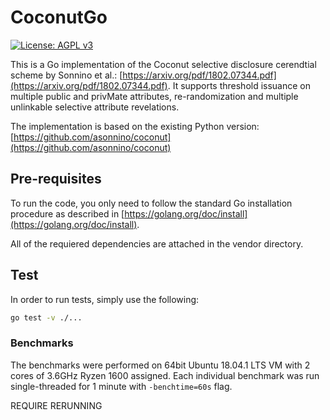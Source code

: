 <!-- Github -> 0xacab
SRCA="github.com\/jstuczyn\/CoconutGo"
DSTA="0xacab.org\/jstuczyn\/CoconutGo"

find ./CoconutGo/ -type f -exec sed -i -e "s/$SRCA/$DSTA/g" {} \; 
 -->
# CoconutGo

[![License: AGPL v3](https://img.shields.io/badge/License-AGPL%20v3-blue.svg)](https://0xacab.org/jstuczyn/CoconutGo/blob/master/LICENSE)
<!-- [![Build Status](https://travis-ci.com/jstuczyn/CoconutGo.svg?branch=master)](https://travis-ci.com/jstuczyn/CoconutGo)
[![GoDoc](https://img.shields.io/badge/godoc-reference-blue.svg?style=flat-square)](https://godoc.org/0xacab.org/jstuczyn/CoconutGo)
[![Coverage Status](http://codecov.io/github/jstuczyn/CoconutGo/coverage.svg?branch=master)](http://codecov.io/github/jstuczyn/CoconutGo?branch=master) -->

This is a Go implementation of the Coconut selective disclosure cerendtial scheme by Sonnino et al.: [https://arxiv.org/pdf/1802.07344.pdf](https://arxiv.org/pdf/1802.07344.pdf).
It supports threshold issuance on multiple public and privMate attributes, re-randomization and multiple unlinkable selective attribute revelations.

The implementation is based on the existing Python version: [https://github.com/asonnino/coconut](https://github.com/asonnino/coconut)

## Pre-requisites

To run the code, you only need to follow the standard Go installation procedure as described in [https://golang.org/doc/install](https://golang.org/doc/install).

All of the requiered dependencies are attached in the vendor directory.

## Test

In order to run tests, simply use the following:

```bash
go test -v ./...
```

### Benchmarks

The benchmarks were performed on 64bit Ubuntu 18.04.1 LTS VM with 2 cores of 3.6GHz Ryzen 1600 assigned. Each individual benchmark was run single-threaded for 1 minute with `-benchtime=60s` flag.

REQUIRE RERUNNING
<!-- #### BN254

| Operation                        | Times run | Time per op     | Memory per op | Allocs per op     |
|----------------------------------|-----------:|-----------------:|---------------:|-------------------:|
| G1Mul                            | 30000  | 2.41 ms/op   | 0.62 kB/op  | 12416 allocs/op   |
| G2Mul                            | 20000  | 5.87 ms/op   | 1.71 kB/op  | 35368 allocs/op   |
| Pairing                          | 3000   | 24.08 ms/op  | 7.44 kB/op  | 170229 allocs/op  |
| ElGamalEncryption                | 10000  | 7.34 ms/op   | 1.88 kB/op  | 37828 allocs/op   |
| ElGamalDecryption                | 30000  | 2.48 ms/op   | 0.62 kB/op  | 12518 allocs/op   |
|                                  |        |              |             |                   |
| Setup/q=1                        | 100000 | 0.97 ms/op   | 0.08 kB/op  | 1522 allocs/op    |
| Setup/q=3                        | 50000  | 1.44 ms/op   | 0.23 kB/op  | 4204 allocs/op    |
| Setup/q=5                        | 50000  | 2.31 ms/op   | 0.47 kB/op  | 8647 allocs/op    |
| Setup/q=10                       | 20000  | 4.00 ms/op   | 0.91 kB/op  | 16541 allocs/op   |
| Setup/q=20                       | 10000  | 6.59 ms/op   | 1.80 kB/op  | 32650 allocs/op   |
|                                  |        |              |             |                   |
| Keygen/q=1                       | 10000  | 9.53 ms/op   | 3.47 kB/op  | 71764 allocs/op   |
| Keygen/q=3                       | 5000   | 18.83 ms/op  | 6.94 kB/op  | 143543 allocs/op  |
| Keygen/q=5                       | 3000   | 28.53 ms/op  | 10.41 kB/op | 215265 allocs/op  |
| Keygen/q=10                      | 2000   | 50.35 ms/op  | 19.08 kB/op | 394701 allocs/op  |
|                                  |        |              |             |                   |
| TTPKeygen/q=1/t=3/n=5            | 2000   | 51.52 ms/op  | 17.29 kB/op | 357551 allocs/op  |
| TTPKeygen/q=3/t=3/n=5            | 1000   | 94.33 ms/op  | 34.57 kB/op | 715064 allocs/op  |
| TTPKeygen/q=5/t=3/n=5            | 1000   | 141.13 ms/op | 51.86 kB/op | 1072637 allocs/op |
| TTPKeygen/q=10/t=3/n=5           | 300    | 277.17 ms/op | 95.07 kB/op | 1966284 allocs/op |
|                                  |        |              |             |                   |
| TTPKeygen/q=3/t=1/n=5            | 1000   | 105.70 ms/op | 34.30 kB/op | 709764 allocs/op  |
| TTPKeygen/q=3/t=3/n=5            | 1000   | 94.33 ms/op  | 34.57 kB/op | 715064 allocs/op  |
| TTPKeygen/q=3/t=5/n=5            | 1000   | 100.13 ms/op | 34.87 kB/op | 720879 allocs/op  |
|                                  |        |              |             |                   |
| TTPKeygen/q=3/t=1/n=1            | 5000   | 21.91 ms/op  | 6.94 kB/op  | 143605 allocs/op  |
| TTPKeygen/q=3/t=1/n=3            | 2000   | 60.60 ms/op  | 20.62 kB/op | 426695 allocs/op  |
| TTPKeygen/q=3/t=1/n=5            | 1000   | 105.70 ms/op | 34.30 kB/op | 709764 allocs/op  |
| TTPKeygen/q=3/t=1/n=10           | 500    | 188.58 ms/op | 68.51 kB/op | 1417549 allocs/op |
|                                  |        |              |             |                   |
| Sign/pubM=1                      | 30000  | 2.65 ms/op   | 0.71 kB/op  | 14206 allocs/op   |
| Sign/pubM=3                      | 30000  | 2.44 ms/op   | 0.72 kB/op  | 14614 allocs/op   |
| Sign/pubM=5                      | 30000  | 2.46 ms/op   | 0.74 kB/op  | 15029 allocs/op   |
| Sign/pubM=10                     | 30000  | 2.72 ms/op   | 0.77 kB/op  | 16051 allocs/op   |
|                                  |        |              |             |                   |
| PrepareBlindSign/pubM=1/privM=3  | 2000   | 64.42 ms/op  | 18.26 kB/op | 366447 allocs/op  |
| PrepareBlindSign/pubM=3/privM=3  | 1000   | 73.21 ms/op  | 20.79 kB/op | 417517 allocs/op  |
| PrepareBlindSign/pubM=5/privM=3  | 1000   | 82.13 ms/op  | 23.32 kB/op | 468632 allocs/op  |
| PrepareBlindSign/pubM=10/privM=3 | 1000   | 102.95 ms/op | 29.66 kB/op | 596363 allocs/op  |
|                                  |        |              |             |                   |
| PrepareBlindSign/pubM=3/privM=1  | 3000   | 35.50 ms/op  | 10.61 kB/op | 212744 allocs/op  |
| PrepareBlindSign/pubM=3/privM=3  | 1000   | 73.21 ms/op  | 20.79 kB/op | 417517 allocs/op  |
| PrepareBlindSign/pubM=3/privM=5  | 1000   | 109.91 ms/op | 30.96 kB/op | 622296 allocs/op  |
| PrepareBlindSign/pubM=3/privM=10 | 500    | 200.21 ms/op | 56.40 kB/op | 1134289 allocs/op |
|                                  |        |              |             |                   |
| BlindSign/pubM=1/privM=3         | 1000   | 80.25 ms/op  | 19.80 kB/op | 395915 allocs/op  |
| BlindSign/pubM=3/privM=3         | 1000   | 94.95 ms/op  | 23.52 kB/op | 470805 allocs/op  |
| BlindSign/pubM=5/privM=3         | 1000   | 115.88 ms/op | 27.23 kB/op | 545636 allocs/op  |
| BlindSign/pubM=10/privM=3        | 500    | 151.66 ms/op | 36.52 kB/op | 732772 allocs/op  |
|                                  |        |              |             |                   |
| BlindSign/pubM=3/privM=1         | 2000   | 50.99 ms/op  | 13.12 kB/op | 262559 allocs/op  |
| BlindSign/pubM=3/privM=3         | 1000   | 94.95 ms/op  | 23.52 kB/op | 470805 allocs/op  |
| BlindSign/pubM=3/privM=5         | 1000   | 132.86 ms/op | 33.92 kB/op | 679003 allocs/op  |
| BlindSign/pubM=3/privM=10        | 500    | 224.29 ms/op | 59.92 kB/op | 1199647 allocs/op |
|                                  |        |              |             |                   |
| Unblind                          | 50000  | 2.23 ms/op   | 0.62 kB/op  | 12520 allocs/op   |
|                                  |        |              |             |                   |
| Verify/q=1                       | 2000   | 43.74 ms/op  | 16.68 kB/op | 377329 allocs/op  |
| Verify/q=3                       | 2000   | 58.98 ms/op  | 20.13 kB/op | 448605 allocs/op  |
| Verify/q=5                       | 2000   | 72.38 ms/op  | 23.57 kB/op | 519902 allocs/op  |
| Verify/q=10                      | 1000   | 99.86 ms/op  | 32.18 kB/op | 698113 allocs/op  |
|                                  |        |              |             |                   |
| ShowBlindSignature/privM=1       | 3000   | 25.86 ms/op  | 8.30 kB/op  | 170666 allocs/op  |
| ShowBlindSignature/privM=3       | 2000   | 46.45 ms/op  | 15.26 kB/op | 314652 allocs/op  |
| ShowBlindSignature/privM=5       | 2000   | 69.42 ms/op  | 22.22 kB/op | 458565 allocs/op  |
| ShowBlindSignature/privM=10      | 1000   | 122.28 ms/op | 39.63 kB/op | 818530 allocs/op  |
|                                  |        |              |             |                   |
| BlindVerify/pubM=1               | 2000   | 72.81 ms/op  | 25.04 kB/op | 548832 allocs/op  |
| BlindVerify/pubM=3               | 1000   | 95.70 ms/op  | 28.50 kB/op | 620468 allocs/op  |
| BlindVerify/pubM=5               | 1000   | 111.46 ms/op | 31.97 kB/op | 692124 allocs/op  |
| BlindVerify/pubM=10              | 1000   | 149.02 ms/op | 40.63 kB/op | 871100 allocs/op  |
|                                  |        |              |             |                   |
| Make Pi_S/privM=1                | 10000  | 11.69 ms/op  | 3.53 kB/op  | 70166 allocs/op   |
| Make Pi_S/privM=3                | 3000   | 29.47 ms/op  | 8.71 kB/op  | 174317 allocs/op  |
| Make Pi_S/privM=5                | 2000   | 47.39 ms/op  | 13.89 kB/op | 278486 allocs/op  |
| Make Pi_S/privM=10               | 1000   | 91.94 ms/op  | 26.85 kB/op | 538835 allocs/op  |
|                                  |        |              |             |                   |
| Verify Pi_S/privM=1              | 5000   | 19.90 ms/op  | 5.49 kB/op  | 109193 allocs/op  |
| Verify Pi_S/privM=3              | 2000   | 48.99 ms/op  | 13.29 kB/op | 265404 allocs/op  |
| Verify Pi_S/privM=5              | 1000   | 81.02 ms/op  | 21.08 kB/op | 421538 allocs/op  |
| Verify Pi_S/privM=10             | 500    | 157.98 ms/op | 40.58 kB/op | 811975 allocs/op  |
|                                  |        |              |             |                   |
| Make Pi_V/privM=1                | 10000  | 13.29 ms/op  | 4.21 kB/op  | 86467 allocs/op   |
| Make Pi_V/privM=3                | 3000   | 24.83 ms/op  | 7.73 kB/op  | 159146 allocs/op  |
| Make Pi_V/privM=5                | 3000   | 34.45 ms/op  | 11.24 kB/op | 231803 allocs/op  |
| Make Pi_V/privM=10               | 2000   | 62.37 ms/op  | 20.04 kB/op | 413538 allocs/op  |
|                                  |        |              |             |                   |
| Verify Pi_V/privM=1              | 5000   | 26.46 ms/op  | 8.28 kB/op  | 170223 allocs/op  |
| Verify Pi_V/privM=3              | 2000   | 41.59 ms/op  | 11.75 kB/op | 241841 allocs/op  |
| Verify Pi_V/privM=5              | 2000   | 63.44 ms/op  | 15.21 kB/op | 313454 allocs/op  |
| Verify Pi_V/privM=10             | 1000   | 100.71 ms/op | 23.87 kB/op | 492518 allocs/op  |

#### BLS381

| Operation                        | Times run | Time per op     | Memory per op | Allocs per op     |
|----------------------------------|-----------:|-----------------:|---------------:|-------------------:|
| G1Mul                            | 30000 | 3.14 ms/op   | 0.86 kB/op   | 12879 allocs/op   |
| G2Mul                            | 10000 | 7.43 ms/op   | 2.36 kB/op   | 35502 allocs/op   |
| Pairing                          | 2000  | 35.24 ms/op  | 12.98 kB/op  | 227295 allocs/op  |
| ElGamalEncryption                | 10000 | 9.28 ms/op   | 2.62 kB/op   | 39219 allocs/op   |
| ElGamalDecryption                | 30000 | 3.27 ms/op   | 0.87 kB/op   | 12981 allocs/op   |
|                                  |       |              |              |                   |
| Setup/q=1                        | 10000 | 6.20 ms/op   | 0.85 kB/op   | 12359 allocs/op   |
| Setup/q=3                        | 10000 | 10.03 ms/op  | 2.55 kB/op   | 37085 allocs/op   |
| Setup/q=5                        | 5000  | 15.07 ms/op  | 4.23 kB/op   | 61436 allocs/op   |
| Setup/q=10                       | 3000  | 29.58 ms/op  | 8.42 kB/op   | 122373 allocs/op  |
| Setup/q=20                       | 2000  | 58.55 ms/op  | 17.04 kB/op  | 247682 allocs/op  |
|                                  |       |              |              |                   |
| Keygen/q=1                       | 5000  | 14.22 ms/op  | 4.78 kB/op   | 72051 allocs/op   |
| Keygen/q=3                       | 3000  | 29.57 ms/op  | 9.56 kB/op   | 144087 allocs/op  |
| Keygen/q=5                       | 2000  | 43.98 ms/op  | 14.34 kB/op  | 216119 allocs/op  |
| Keygen/q=10                      | 1000  | 79.13 ms/op  | 26.29 kB/op  | 396254 allocs/op  |
|                                  |       |              |              |                   |
| TTPKeygen/q=1/t=3/n=5            | 2000  | 68.68 ms/op  | 24.09 kB/op  | 362908 allocs/op  |
| TTPKeygen/q=3/t=3/n=5            | 500   | 140.11 ms/op | 48.18 kB/op  | 725938 allocs/op  |
| TTPKeygen/q=5/t=3/n=5            | 500   | 250.20 ms/op | 72.26 kB/op  | 1088793 allocs/op |
| TTPKeygen/q=10/t=3/n=5           | 200   | 419.25 ms/op | 132.49 kB/op | 1996312 allocs/op |
|                                  |       |              |              |                   |
| TTPKeygen/q=3/t=1/n=5            | 1000  | 131.74 ms/op | 47.29 kB/op  | 712539 allocs/op  |
| TTPKeygen/q=3/t=3/n=5            | 500   | 140.11 ms/op | 48.18 kB/op  | 725938 allocs/op  |
| TTPKeygen/q=3/t=5/n=5            | 500   | 148.48 ms/op | 49.04 kB/op  | 738884 allocs/op  |
|                                  |       |              |              |                   |
| TTPKeygen/q=3/t=1/n=1            | 3000  | 27.94 ms/op  | 9.57 kB/op   | 144175 allocs/op  |
| TTPKeygen/q=3/t=1/n=3            | 1000  | 80.56 ms/op  | 28.43 kB/op  | 428325 allocs/op  |
| TTPKeygen/q=3/t=1/n=5            | 1000  | 131.74 ms/op | 47.29 kB/op  | 712539 allocs/op  |
| TTPKeygen/q=3/t=1/n=10           | 300   | 264.51 ms/op | 94.44 kB/op  | 1422807 allocs/op |
|                                  |       |              |              |                   |
| Sign/q=1                         | 10000 | 6.59 ms/op   | 1.72 kB/op   | 25457 allocs/op   |
| Sign/q=3                         | 10000 | 6.34 ms/op   | 1.75 kB/op   | 26128 allocs/op   |
| Sign/q=5                         | 10000 | 6.30 ms/op   | 1.77 kB/op   | 26731 allocs/op   |
| Sign/q=10                        | 10000 | 6.85 ms/op   | 1.84 kB/op   | 28319 allocs/op   |
|                                  |       |              |              |                   |
| PrepareBlindSign/pubM=1/privM=3  | 1000  | 99.25 ms/op  | 27.16 kB/op  | 403995 allocs/op  |
| PrepareBlindSign/pubM=3/privM=3  | 1000  | 114.68 ms/op | 30.69 kB/op  | 456865 allocs/op  |
| PrepareBlindSign/pubM=5/privM=3  | 1000  | 125.83 ms/op | 34.23 kB/op  | 509835 allocs/op  |
| PrepareBlindSign/pubM=10/privM=3 | 500   | 155.18 ms/op | 43.07 kB/op  | 642252 allocs/op  |
|                                  |       |              |              |                   |
| PrepareBlindSign/pubM=3/privM=1  | 2000  | 59.54 ms/op  | 16.42 kB/op  | 243791 allocs/op  |
| PrepareBlindSign/pubM=3/privM=3  | 1000  | 114.68 ms/op | 30.69 kB/op  | 456865 allocs/op  |
| PrepareBlindSign/pubM=3/privM=5  | 500   | 159.97 ms/op | 44.96 kB/op  | 669924 allocs/op  |
| PrepareBlindSign/pubM=3/privM=10 | 300   | 279.99 ms/op | 80.66 kB/op  | 1203099 allocs/op |
|                                  |       |              |              |                   |
| BlindSign/pubM=1/privM=3         | 1000  | 116.49 ms/op | 29.71 kB/op  | 439143 allocs/op  |
| BlindSign/pubM=3/privM=3         | 1000  | 137.48 ms/op | 34.89 kB/op  | 516775 allocs/op  |
| BlindSign/pubM=5/privM=3         | 500   | 175.99 ms/op | 40.08 kB/op  | 594434 allocs/op  |
| BlindSign/pubM=10/privM=3        | 500   | 221.57 ms/op | 53.04 kB/op  | 788480 allocs/op  |
|                                  |       |              |              |                   |
| BlindSign/pubM=3/privM=1         | 1000  | 79.49 ms/op  | 20.08 kB/op  | 297298 allocs/op  |
| BlindSign/pubM=3/privM=3         | 1000  | 137.48 ms/op | 34.89 kB/op  | 516775 allocs/op  |
| BlindSign/pubM=3/privM=5         | 500   | 198.60 ms/op | 49.70 kB/op  | 736258 allocs/op  |
| BlindSign/pubM=3/privM=10        | 200   | 360.87 ms/op | 86.72 kB/op  | 1284699 allocs/op |
|                                  |       |              |              |                   |
| Unblind                          | 30000 | 3.29 ms/op   | 0.87 kB/op   | 12981 allocs/op   |
|                                  |       |              |              |                   |
| Verify/q=1                       | 1000  | 79.75 ms/op  | 28.47 kB/op  | 492060 allocs/op  |
| Verify/q=3                       | 1000  | 101.28 ms/op | 33.21 kB/op  | 563590 allocs/op  |
| Verify/q=5                       | 1000  | 121.88 ms/op | 37.96 kB/op  | 635132 allocs/op  |
| Verify/q=10                      | 500   | 157.97 ms/op | 49.83 kB/op  | 813898 allocs/op  |
|                                  |       |              |              |                   |
| ShowBlindSignature/privM=1       | 3000  | 33.87 ms/op  | 11.49 kB/op  | 172584 allocs/op  |
| ShowBlindSignature/privM=3       | 2000  | 68.18 ms/op  | 21.08 kB/op  | 317034 allocs/op  |
| ShowBlindSignature/privM=5       | 1000  | 102.96 ms/op | 30.67 kB/op  | 461511 allocs/op  |
| ShowBlindSignature/privM=10      | 500   | 181.16 ms/op | 54.65 kB/op  | 822574 allocs/op  |
|                                  |       |              |              |                   |
| BlindVerify/pubM=1               | 1000  | 123.31 ms/op | 40.12 kB/op  | 666449 allocs/op  |
| BlindVerify/pubM=3               | 1000  | 139.62 ms/op | 44.89 kB/op  | 738303 allocs/op  |
| BlindVerify/pubM=5               | 500   | 164.23 ms/op | 49.66 kB/op  | 810116 allocs/op  |
| BlindVerify/pubM=10              | 500   | 229.97 ms/op | 61.60 kB/op  | 989803 allocs/op  |
|                                  |       |              |              |                   |
| ConstructSignerProof/privM=1     | 5000  | 19.20 ms/op  | 5.78 kB/op   | 85033 allocs/op   |
| ConstructSignerProof/privM=3     | 2000  | 43.65 ms/op  | 13.08 kB/op  | 193845 allocs/op  |
| ConstructSignerProof/privM=5     | 1000  | 67.95 ms/op  | 20.39 kB/op  | 302659 allocs/op  |
| ConstructSignerProof/privM=10    | 1000  | 129.18 ms/op | 38.65 kB/op  | 574694 allocs/op  |
|                                  |       |              |              |                   |
| VerifySignerProof/privM=1        | 3000  | 28.52 ms/op  | 8.63 kB/op   | 126866 allocs/op  |
| VerifySignerProof/privM=3        | 2000  | 67.80 ms/op  | 19.74 kB/op  | 291483 allocs/op  |
| VerifySignerProof/privM=5        | 1000  | 112.43 ms/op | 30.85 kB/op  | 456039 allocs/op  |
| VerifySignerProof/privM=10       | 500   | 215.14 ms/op | 58.63 kB/op  | 867673 allocs/op  |
|                                  |       |              |              |                   |
| ConstructVerifierProof/privM=1   | 5000  | 21.35 ms/op  | 5.85 kB/op   | 87663 allocs/op   |
| ConstructVerifierProof/privM=3   | 2000  | 41.01 ms/op  | 10.69 kB/op  | 160576 allocs/op  |
| ConstructVerifierProof/privM=5   | 2000  | 59.72 ms/op  | 15.54 kB/op  | 233515 allocs/op  |
|                                  |       |              |              |                   |
| ConstructVerifierProof/privM=10  | 1000  | 115.53 ms/op | 27.64 kB/op  | 415779 allocs/op  |
| VerifyVerifierProof/privM=1      | 2000  | 52.42 ms/op  | 11.51 kB/op  | 172606 allocs/op  |
| VerifyVerifierProof/privM=3      | 1000  | 77.37 ms/op  | 16.29 kB/op  | 244440 allocs/op  |
| VerifyVerifierProof/privM=5      | 1000  | 103.73 ms/op | 21.06 kB/op  | 316318 allocs/op  |
| VerifyVerifierProof/privM=10     | 500   | 169.76 ms/op | 32.99 kB/op  | 495936 allocs/op  | -->